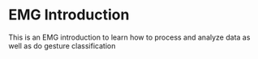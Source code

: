 # EMG Introduction

This is an EMG introduction to learn how to process and analyze data as well as do gesture classification
